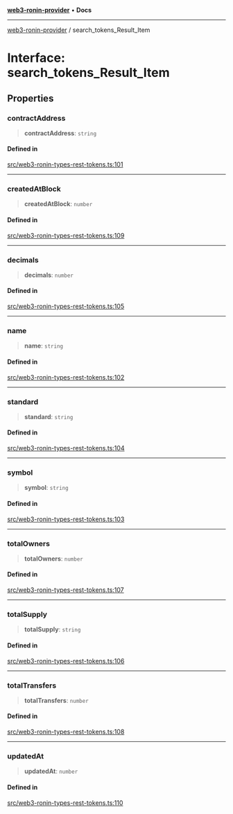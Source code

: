 [**web3-ronin-provider**](../README.md) • **Docs**

***

[web3-ronin-provider](../globals.md) / search\_tokens\_Result\_Item

# Interface: search\_tokens\_Result\_Item

## Properties

### contractAddress

> **contractAddress**: `string`

#### Defined in

[src/web3-ronin-types-rest-tokens.ts:101](https://github.com/chuacw/web3-ronin-provider/blob/5334d3e4a39d6911ce4028a880b09b3429564837/src/web3-ronin-types-rest-tokens.ts#L101)

***

### createdAtBlock

> **createdAtBlock**: `number`

#### Defined in

[src/web3-ronin-types-rest-tokens.ts:109](https://github.com/chuacw/web3-ronin-provider/blob/5334d3e4a39d6911ce4028a880b09b3429564837/src/web3-ronin-types-rest-tokens.ts#L109)

***

### decimals

> **decimals**: `number`

#### Defined in

[src/web3-ronin-types-rest-tokens.ts:105](https://github.com/chuacw/web3-ronin-provider/blob/5334d3e4a39d6911ce4028a880b09b3429564837/src/web3-ronin-types-rest-tokens.ts#L105)

***

### name

> **name**: `string`

#### Defined in

[src/web3-ronin-types-rest-tokens.ts:102](https://github.com/chuacw/web3-ronin-provider/blob/5334d3e4a39d6911ce4028a880b09b3429564837/src/web3-ronin-types-rest-tokens.ts#L102)

***

### standard

> **standard**: `string`

#### Defined in

[src/web3-ronin-types-rest-tokens.ts:104](https://github.com/chuacw/web3-ronin-provider/blob/5334d3e4a39d6911ce4028a880b09b3429564837/src/web3-ronin-types-rest-tokens.ts#L104)

***

### symbol

> **symbol**: `string`

#### Defined in

[src/web3-ronin-types-rest-tokens.ts:103](https://github.com/chuacw/web3-ronin-provider/blob/5334d3e4a39d6911ce4028a880b09b3429564837/src/web3-ronin-types-rest-tokens.ts#L103)

***

### totalOwners

> **totalOwners**: `number`

#### Defined in

[src/web3-ronin-types-rest-tokens.ts:107](https://github.com/chuacw/web3-ronin-provider/blob/5334d3e4a39d6911ce4028a880b09b3429564837/src/web3-ronin-types-rest-tokens.ts#L107)

***

### totalSupply

> **totalSupply**: `string`

#### Defined in

[src/web3-ronin-types-rest-tokens.ts:106](https://github.com/chuacw/web3-ronin-provider/blob/5334d3e4a39d6911ce4028a880b09b3429564837/src/web3-ronin-types-rest-tokens.ts#L106)

***

### totalTransfers

> **totalTransfers**: `number`

#### Defined in

[src/web3-ronin-types-rest-tokens.ts:108](https://github.com/chuacw/web3-ronin-provider/blob/5334d3e4a39d6911ce4028a880b09b3429564837/src/web3-ronin-types-rest-tokens.ts#L108)

***

### updatedAt

> **updatedAt**: `number`

#### Defined in

[src/web3-ronin-types-rest-tokens.ts:110](https://github.com/chuacw/web3-ronin-provider/blob/5334d3e4a39d6911ce4028a880b09b3429564837/src/web3-ronin-types-rest-tokens.ts#L110)
